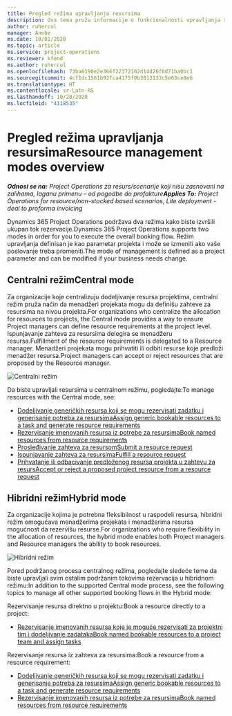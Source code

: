 ```yaml
---
title: Pregled režima upravljanja resursima
description: Ova tema pruža informacije o funkcionalnosti upravljanja resursima u usluzi Dynamics 365 Project Operations.
author: ruhercul
manager: Annbe
ms.date: 10/01/2020
ms.topic: article
ms.service: project-operations
ms.reviewer: kfend
ms.author: ruhercul
ms.openlocfilehash: 73ba6190e2e366f22372102d14d26f6d71ba0bc1
ms.sourcegitcommit: 4cf1dc1561b92fca4175f0b3813133c5e63ce8e6
ms.translationtype: HT
ms.contentlocale: sr-Latn-RS
ms.lasthandoff: 10/28/2020
ms.locfileid: "4118535"
---
```

# <a name="resource-management-modes-overview"></a><span data-ttu-id="54d1e-103">Pregled režima upravljanja resursima</span><span class="sxs-lookup"><span data-stu-id="54d1e-103">Resource management modes overview</span></span>

<span data-ttu-id="54d1e-104">_**Odnosi se na:** Project Operations za resurs/scenarije koji nisu zasnovani na zalihama, laganu primenu – od pogodbe do profakture_</span><span class="sxs-lookup"><span data-stu-id="54d1e-104">_**Applies To:** Project Operations for resource/non-stocked based scenarios, Lite deployment - deal to proforma invoicing_</span></span>


<span data-ttu-id="54d1e-105">Dynamics 365 Project Operations podržava dva režima kako biste izvršili ukupan tok rezervacije.</span><span class="sxs-lookup"><span data-stu-id="54d1e-105">Dynamics 365 Project Operations supports two modes in order for you to execute the overall booking flow.</span></span> <span data-ttu-id="54d1e-106">Režim upravljanja definisan je kao parametar projekta i može se izmeniti ako vaše poslovanje treba promeniti.</span><span class="sxs-lookup"><span data-stu-id="54d1e-106">The mode of management is defined as a project parameter and can be modified if your business needs change.</span></span>    

## <a name="central-mode"></a><span data-ttu-id="54d1e-107">Centralni režim</span><span class="sxs-lookup"><span data-stu-id="54d1e-107">Central mode</span></span>
<span data-ttu-id="54d1e-108">Za organizacije koje centralizuju dodeljivanje resursa projektima, centralni režim pruža način da menadžeri projekata mogu da definišu zahteve za resursima na nivou projekta.</span><span class="sxs-lookup"><span data-stu-id="54d1e-108">For organizations who centralize the allocation for resources to projects, the Central mode provides a way to ensure Project managers can define resource requirements at the project level.</span></span> <span data-ttu-id="54d1e-109">Ispunjavanje zahteva za resursima delegira se menadžeru resursa.</span><span class="sxs-lookup"><span data-stu-id="54d1e-109">Fulfillment of the resource requirements is delegated to a Resource manager.</span></span> <span data-ttu-id="54d1e-110">Menadžeri projekata mogu prihvatiti ili odbiti resurse koje predloži menadžer resursa.</span><span class="sxs-lookup"><span data-stu-id="54d1e-110">Project managers can accept or reject resources that are proposed by the Resource manager.</span></span>

![Centralni režim](./media/resource-management-central.png)

<span data-ttu-id="54d1e-112">Da biste upravljali resursima u centralnom režimu, pogledajte:</span><span class="sxs-lookup"><span data-stu-id="54d1e-112">To manage resources with the Central mode, see:</span></span>

- [<span data-ttu-id="54d1e-113">Dodeljivanje generičkih resursa koji se mogu rezervisati zadatku i generisanje potreba za resursima</span><span class="sxs-lookup"><span data-stu-id="54d1e-113">Assign generic bookable resources to a task and generate resource requirements</span></span>](https://docs.microsoft.com/dynamics365/project-service/assign-generic-bookable-resource)
- [<span data-ttu-id="54d1e-114">Rezervisanje imenovanih resursa iz potrebe za resursima</span><span class="sxs-lookup"><span data-stu-id="54d1e-114">Book named resources from resource requirements</span></span>](https://docs.microsoft.com/dynamics365/project-service/book-named-resource)
- [<span data-ttu-id="54d1e-115">Prosleđivanje zahteva za resursom</span><span class="sxs-lookup"><span data-stu-id="54d1e-115">Submit a resource request</span></span>](https://docs.microsoft.com/dynamics365/project-service/submit-resource-request)
- [<span data-ttu-id="54d1e-116">Ispunjavanje zahteva za resursima</span><span class="sxs-lookup"><span data-stu-id="54d1e-116">Fulfill a resource request</span></span>](https://docs.microsoft.com/dynamics365/project-service/resource-management-fulfill-requests)
- [<span data-ttu-id="54d1e-117">Prihvatanje ili odbacivanje predloženog resursa projekta u zahtevu za resurs</span><span class="sxs-lookup"><span data-stu-id="54d1e-117">Accept or reject a proposed project resource from a resource request</span></span>](https://docs.microsoft.com/dynamics365/project-service/accept-reject-proposed-resource)

## <a name="hybrid-mode"></a><span data-ttu-id="54d1e-118">Hibridni režim</span><span class="sxs-lookup"><span data-stu-id="54d1e-118">Hybrid mode</span></span>
<span data-ttu-id="54d1e-119">Za organizacije kojima je potrebna fleksibilnost u raspodeli resursa, hibridni režim omogućava menadžerima projekata i menadžerima resursa mogućnost da rezervišu resurse.</span><span class="sxs-lookup"><span data-stu-id="54d1e-119">For organizations who require flexibility in the allocation of resources, the hybrid mode enables both Project managers and Resource managers the ability to book resources.</span></span>

![Hibridni režim](./media/resource-management-hybrid.png)

<span data-ttu-id="54d1e-121">Pored podržanog procesa centralnog režima, pogledajte sledeće teme da biste upravljali svim ostalim podržanim tokovima rezervacija u hibridnom režimu:</span><span class="sxs-lookup"><span data-stu-id="54d1e-121">In addition to the supported Central mode process, see the following topics to manage all other supported booking flows in the Hybrid mode:</span></span>

<span data-ttu-id="54d1e-122">Rezervisanje resursa direktno u projektu:</span><span class="sxs-lookup"><span data-stu-id="54d1e-122">Book a resource directly to a project:</span></span>
- [<span data-ttu-id="54d1e-123">Rezervisanje imenovanih resursa koje je moguće rezervisati za projektni tim i dodeljivanje zadataka</span><span class="sxs-lookup"><span data-stu-id="54d1e-123">Book named bookable resources to a project team and assign tasks</span></span>](https://docs.microsoft.com/dynamics365/project-service/assign-named-bookable-resource)

<span data-ttu-id="54d1e-124">Rezervisanje resursa iz zahteva za resursima:</span><span class="sxs-lookup"><span data-stu-id="54d1e-124">Book a resource from a resource requirement:</span></span>
- [<span data-ttu-id="54d1e-125">Dodeljivanje generičkih resursa koji se mogu rezervisati zadatku i generisanje potreba za resursima</span><span class="sxs-lookup"><span data-stu-id="54d1e-125">Assign generic bookable resources to a task and generate resource requirements</span></span>](https://docs.microsoft.com/dynamics365/project-service/assign-generic-bookable-resource)
- [<span data-ttu-id="54d1e-126">Rezervisanje imenovanih resursa iz potrebe za resursima</span><span class="sxs-lookup"><span data-stu-id="54d1e-126">Book named resources from resource requirements</span></span>](https://docs.microsoft.com/dynamics365/project-service/book-named-resource)
